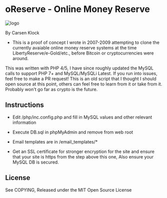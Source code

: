# oReserve - Online Money Reserve
![logo](https://i.imgur.com/iLgnkQW.png)

By Carsen Klock
* This is a proof of concept I wrote in 2007-2009 attempting to clone the currently avaiable online money reserve systems at the time LibertyReserve/e-Gold/etc., before Bitcoin or cryptocurrencies were around.

This was written with PHP 4/5, I have since roughly updated the MySQL calls to support PHP 7+ and MySQL/MySQLi Latest. If you run into issues, feel free to make a PR request! This is an old script that I thought I should open source at this point, others can feel free to learn from it or take from it. Probably won't go far as crypto is the future.

## Instructions

* Edit /php/inc.config.php and fill in MySQL values and other relevant information

* Execute DB.sql in phpMyAdmin and remove from web root

* Email templates are in /email_templates/*

* Get an SSL certificate for stronger encryption for the site and ensure that your site is https from the step above this one, Also ensure your MySQL DB is secured.

## License
See COPYING, Released under the MIT Open Source License
